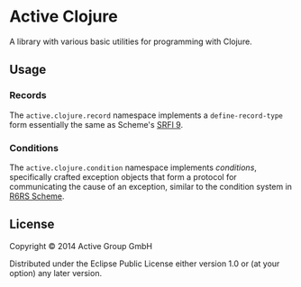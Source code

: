 # Active Clojure

A library with various basic utilities for programming with Clojure.

## Usage

### Records

The `active.clojure.record` namespace implements a
`define-record-type` form essentially the same as Scheme's [SRFI
9](http://srfi.schemers.org/srfi-9/).

### Conditions

The `active.clojure.condition` namespace implements *conditions*,
specifically crafted exception objects that form a protocol for
communicating the cause of an exception, similar to the condition
system in [R6RS Scheme](http://r6rs.org/).

## License

Copyright © 2014 Active Group GmbH

Distributed under the Eclipse Public License either version 1.0 or (at
your option) any later version.
